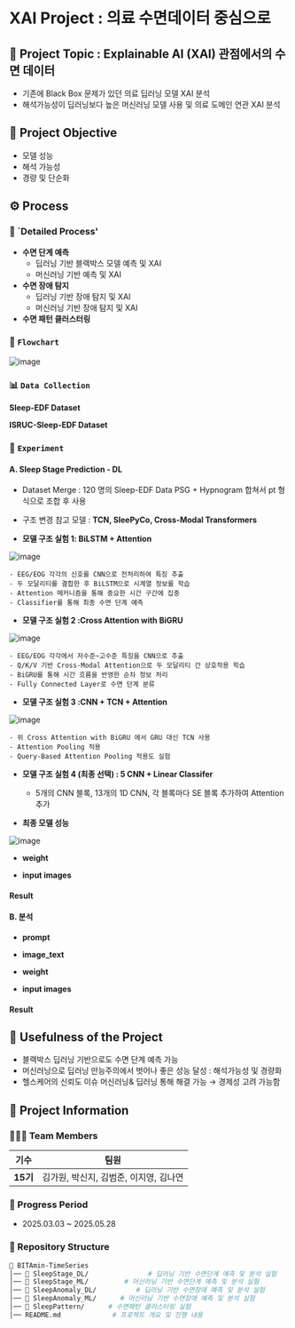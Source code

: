 # XAI Project : 의료 수면데이터 중심으로

## 🌟 Project Topic : Explainable AI (XAI) 관점에서의 수면 데이터 

- 기존에 Black Box 문제가 있던 의료 딥러닝 모델 XAI 분석
- 해석가능성이 딥러닝보다 높은 머신러닝 모델 사용 및 의료 도메인 연관 XAI 분석

## 🌟 Project Objective

- 모델 성능
- 해석 가능성
- 경량 및 단순화

## ⚙️ **Process**

### 🧩 `Detailed Process'
- **수면 단계 예측**
    - 딥러닝 기반 블랙박스 모델 예측 및 XAI
    - 머신러닝 기반 예측 및 XAI
- **수면 장애 탐지**
    - 딥러닝 기반 장애 탐지 및 XAI
    - 머신러닝 기반 장애 탐지 및 XAI
- **수면 패턴 클러스터링**


### 🧩 `Flowchart`

![image](https://github.com/user-attachments/assets/2ab21a7d-fb10-460c-a7d1-e5d734b279e2)

### 📊 `Data Collection`
**Sleep-EDF Dataset**

**ISRUC-Sleep-EDF Dataset**

### 🧪 `Experiment`


#### A. Sleep Stage Prediction - DL

- Dataset Merge : 120 명의 Sleep-EDF Data PSG + Hypnogram 합쳐서 pt 형식으로 조합 후 사용
- 구조 변경 참고 모델 : **TCN, SleePyCo, Cross-Modal Transformers**

- **모델 구조 실험 1: BiLSTM + Attention**

![image](https://github.com/user-attachments/assets/de5ea29c-a82d-4443-b1f1-ae8bdb9b07ff)

    - EEG/EOG 각각의 신호를 CNN으로 전처리하여 특징 추출
    - 두 모달리티를 결합한 후 BiLSTM으로 시계열 정보를 학습
    - Attention 메커니즘을 통해 중요한 시간 구간에 집중
    - Classifier를 통해 최종 수면 단계 예측

- **모델 구조 실험 2 :Cross Attention with BiGRU**

![image](https://github.com/user-attachments/assets/1aa79b7c-9b26-460a-8415-3095e1f2dc1e)

    - EEG/EOG 각각에서 저수준~고수준 특징을 CNN으로 추출
    - Q/K/V 기반 Cross-Modal Attention으로 두 모달리티 간 상호작용 학습
    - BiGRU를 통해 시간 흐름을 반영한 순차 정보 처리
    - Fully Connected Layer로 수면 단계 분류

- **모델 구조 실험 3 :CNN + TCN + Attention**

![image](https://github.com/user-attachments/assets/e7d28355-29c7-41ea-9fb3-d9f918c2e16e)

    - 위 Cross Attention with BiGRU 에서 GRU 대신 TCN 사용
    - Attention Pooling 적용
    - Query-Based Attention Pooling 적용도 실험

- **모델 구조 실험 4 (최종 선택) : 5 CNN + Linear Classifer**
  
  - 5개의 CNN 블록, 13개의 1D CNN, 각 블록마다 SE 블록 추가하여 Attention 추가

- **최종 모델 성능**

![image](https://github.com/user-attachments/assets/9a3c8e7d-2f72-47e2-b45b-786a693c207d)

- **weight** 

- **input images**  


#### **Result**

#### B. 분석

- **prompt** 

- **image_text** 

- **weight** 

- **input images**  


#### **Result**


## 🎯 **Usefulness of the Project**
- 블랙박스 딥러닝 기반으로도 수면 단계 예측 가능
- 머신러닝으로 딥러닝 만능주의에서 벗어나 좋은 성능 달성 : 해석가능성 및 경량화
- 헬스케어의 신뢰도 이슈 머신러닝& 딥러닝 통해 해결 가능 → 경제성 고려 가능함

## 📂 **Project Information**

### **🧑‍🤝‍🧑 Team Members**

| 기수  | 팀원 |
|------|------|
| **15기** | 김가원, 박신지, 김범준, 이지영, 김나연|



### **📅 Progress Period**

- 2025.03.03 ~ 2025.05.28

 


### **📌 Repository Structure**  
```bash
📂 BITAmin-TimeSeries
│── 📂 SleepStage_DL/               # 딥러닝 기반 수면단계 예측 및 분석 실험
│── 📂 SleepStage_ML/         # 머신러닝 기반 수면단계 예측 및 분석 실험
│── 📂 SleepAnomaly_DL/          # 딥러닝 기반 수면장애 예측 및 분석 실험
│── 📂 SleepAnomaly_ML/      # 머신러닝 기반 수면장애 예측 및 분석 실험
│── 📂 SleepPattern/      # 수면패턴 클러스터링 실험
│── README.md             # 프로젝트 개요 및 진행 내용
